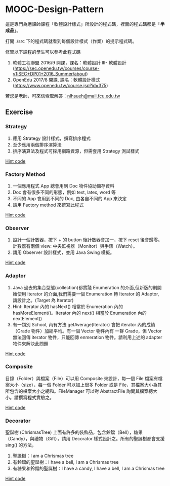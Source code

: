 # MOOC-Design-Pattern

這是專門為磨課師課程「軟體設計樣式」所設計的程式碼，裡面的程式碼都是「**半成品**」。

打開 ./src 下的程式碼就看到每個設計樣式（作業）的提示程式碼。

修習以下課程的學生可以參考此程式碼
1. 軟體工程聯盟 2016/9 開課，課名：軟體設計 III- 軟體設計 (https://sec.openedu.tw/courses/course-v1:SEC+DP01+2016_Summer/about)
2. OpenEdu 2017/8 開課, 課名：軟體設計樣式 (https://www.openedu.tw/course.jsp?id=375)

若您是老師，可來信索取解答：nlhsueh@mail.fcu.edu.tw

## Exercise

### Strategy

1. 應用 Strategy 設計樣式，撰寫排序程式
2. 至少應用兩個排序演算法
3. 排序演算法及程式可採用網路資源，但需套用 Strategy 測試樣式

[Hint code](src/StrategyApp01.java)

### Factory Method
1. 一個應用程式 App 總會用到 Doc 物件協助儲存資料
2. Doc 會有很多不同的形態，例如 text, latex, word 等
3. 不同的 App 會用到不同的 Doc, 由各自不同的 App 來決定
4. 請用 Factory method 來撰寫此程式

[Hint code](src/FactoryMethodApp01.java)

### Observer
1. 設計一個計數器，按下 + 的 button 後計數器會加一，按下 reset 後會歸零。計數器有兩個 view: 中央監視器（Monitor）與手錶（Watch）。
2. 請用 Observer 設計樣式，並用 Java Swing 模擬。

[Hint code](src/ObserverApp01.java)

### Adaptor
1. Java 過去的集合型態(collection)都實踐 Enumeration 的介面,但新版的則開始使用 Iterator 的介面,我們需要一個 Enumeration 轉 Iterator 的 Adaptor, 請設計之。(Target 為 Iterator)
2. Hint: Iterator 內的 hasNext() 相當於 Enumeration 內的 hasMoreElement()。Iterator 內的 next() 相當於 Enumeration 內的 nextElement()
3. 有一類別 School, 內有方法 getAverage(Iterator)  會把 iterator 內的成績（Grade 物件）加總平均。有一個 Vector 物件內有 一群 Grade，但 Vector 無法回傳 iterator 物件，只能回傳 enmeration 物件。請利用上述的 adapter 物件來解決此問題

[Hint code](src/AdaptorApp01.java)

### Composite
目錄（Folder）與檔案（File）可以用 Composite 來設計，每一個 File 檔案有檔案大小（size），每一個 Folder 可以加上很多 Folder 或是 File，其檔案大小為其所包含的檔案大小之總和。FileManager 可以對 AbstractFile 詢問其檔案總大小。請撰寫程式實驗之。

[Hint code](src/CompositeApp01.java)

### Decorator

聖誕樹 (ChrismasTree) 上面有許多的裝飾品，包含鈴鐺（Bell），糖果（Candy），與禮物（Gift），請用 Decorator 樣式設計之。所有的聖誕樹都會支援 sing() 的方法，
1. 聖誕樹：I am a Chrismas tree
2. 有鈴鐺的聖誕樹：I have a bell, I am a Chrismas tree
3. 有糖果和鈴鐺的聖誕樹：I have a candy, I have a bell, I am a Chrismas tree

[Hint code](src/DecoratorApp01.java)


